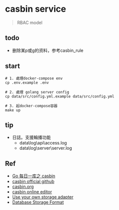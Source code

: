 # casbin service
> RBAC model
## todo
- 删除某p或g的资料，参考casbin_rule

## start
```
# 1. 處理docker-compose env
cp .env.example .env

# 2. 處理 golang server config
cp data/src/config.yml.example data/src/config.yml

# 3. 起docker-compose容器
make up
```
## tip
- 日誌。支援輪播功能
    - data\log\api\access.log
    - data\log\server\server.log
## Ref
- [Go 每日一库之 casbin](https://darjun.github.io/2020/06/12/godailylib/casbin/)
- [casbin official github](https://github.com/casbin/casbin#installation)
- [casbin.org](https://casbin.org/)
- [casbin online editor](https://casbin.org/editor/)
- [Use your own storage adapter](https://casbin.org/docs/adapters/#use-your-own-storage-adapter)
- [Database Storage Format](https://casbin.org/docs/policy-storage/#database-storage-format)